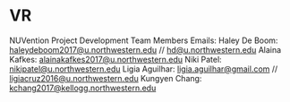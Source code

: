 # VR
NUVention Project Development 
Team Members Emails:
Haley De Boom: haleydeboom2017@u.northwestern.edu // hd@u.northwestern.edu
Alaina Kafkes: alainakafkes2017@u.northwestern.edu
Niki Patel: nikipatel@u.northwestern.edu
Ligia Aguilhar: ligia.aguilhar@gmail.com // ligiacruz2016@u.northwestern.edu
Kungyen Chang: kchang2017@kellogg.northwestern.edu

